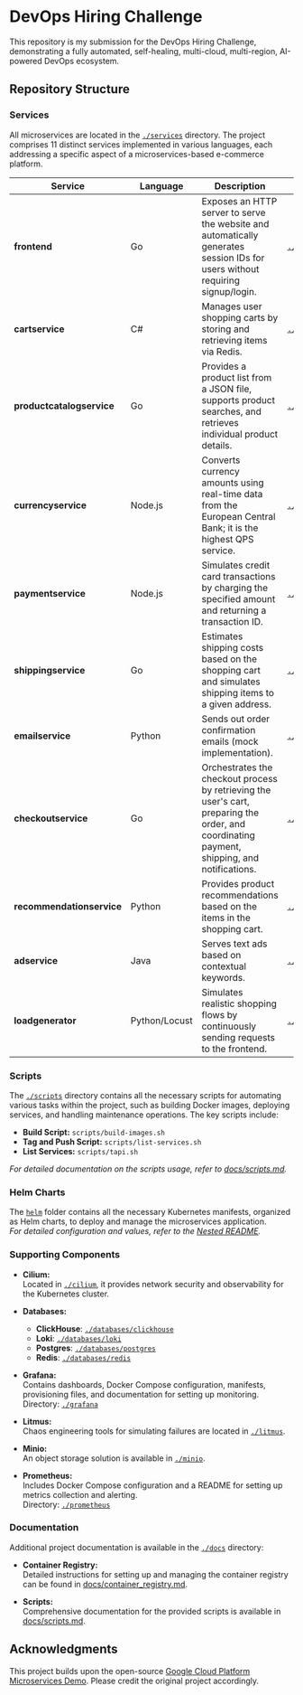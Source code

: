 # DevOps Hiring Challenge

This repository is my submission for the DevOps Hiring Challenge, demonstrating a fully automated, self-healing, multi-cloud, multi-region, AI-powered DevOps ecosystem.

## Repository Structure

### Services

All microservices are located in the [`./services`](./services) directory. The project comprises 11 distinct services implemented in various languages, each addressing a specific aspect of a microservices-based e-commerce platform.

| Service                   | Language      | Description                                                                                                                                  | Directory                                                              |
| ------------------------- | ------------- | -------------------------------------------------------------------------------------------------------------------------------------------- | ---------------------------------------------------------------------- |
| **frontend**              | Go            | Exposes an HTTP server to serve the website and automatically generates session IDs for users without requiring signup/login.                | [`./services/frontend`](./services/frontend)                           |
| **cartservice**           | C#            | Manages user shopping carts by storing and retrieving items via Redis.                                                                       | [`./services/cartservice`](./services/cartservice)                     |
| **productcatalogservice** | Go            | Provides a product list from a JSON file, supports product searches, and retrieves individual product details.                               | [`./services/productcatalogservice`](./services/productcatalogservice) |
| **currencyservice**       | Node.js       | Converts currency amounts using real-time data from the European Central Bank; it is the highest QPS service.                                | [`./services/currencyservice`](./services/currencyservice)             |
| **paymentservice**        | Node.js       | Simulates credit card transactions by charging the specified amount and returning a transaction ID.                                          | [`./services/paymentservice`](./services/paymentservice)               |
| **shippingservice**       | Go            | Estimates shipping costs based on the shopping cart and simulates shipping items to a given address.                                         | [`./services/shippingservice`](./services/shippingservice)             |
| **emailservice**          | Python        | Sends out order confirmation emails (mock implementation).                                                                                   | [`./services/emailservice`](./services/emailservice)                   |
| **checkoutservice**       | Go            | Orchestrates the checkout process by retrieving the user's cart, preparing the order, and coordinating payment, shipping, and notifications. | [`./services/checkoutservice`](./services/checkoutservice)             |
| **recommendationservice** | Python        | Provides product recommendations based on the items in the shopping cart.                                                                    | [`./services/recommendationservice`](./services/recommendationservice) |
| **adservice**             | Java          | Serves text ads based on contextual keywords.                                                                                                | [`./services/adservice`](./services/adservice)                         |
| **loadgenerator**         | Python/Locust | Simulates realistic shopping flows by continuously sending requests to the frontend.                                                         | [`./services/loadgenerator`](./services/loadgenerator)                 |

### Scripts

The [`./scripts`](./scripts) directory contains all the necessary scripts for automating various tasks within the project, such as building Docker images, deploying services, and handling maintenance operations. The key scripts include:

- **Build Script:** `scripts/build-images.sh`
- **Tag and Push Script:** `scripts/list-services.sh`
- **List Services:** `scripts/tapi.sh`

_For detailed documentation on the scripts usage, refer to [docs/scripts.md](./docs/scripts.md)._

### Helm Charts

The [`helm`](./helm) folder contains all the necessary Kubernetes manifests, organized as Helm charts, to deploy and manage the microservices application.  
_For detailed configuration and values, refer to the [Nested README](./.helm-xnl/README.md)._

### Supporting Components

- **Cilium:**  
  Located in [`./cilium`](./cilium), it provides network security and observability for the Kubernetes cluster.

- **Databases:**

  - **ClickHouse**: [`./databases/clickhouse`](./databases/clickhouse)
  - **Loki**: [`./databases/loki`](./databases/loki)
  - **Postgres**: [`./databases/postgres`](./databases/postgres)
  - **Redis**: [`./databases/redis`](./databases/redis)

- **Grafana:**  
  Contains dashboards, Docker Compose configuration, manifests, provisioning files, and documentation for setting up monitoring.  
  Directory: [`./grafana`](./grafana)

- **Litmus:**  
  Chaos engineering tools for simulating failures are located in [`./litmus`](./litmus).

- **Minio:**  
  An object storage solution is available in [`./minio`](./minio).

- **Prometheus:**  
  Includes Docker Compose configuration and a README for setting up metrics collection and alerting.  
  Directory: [`./prometheus`](./prometheus)

### Documentation

Additional project documentation is available in the [`./docs`](./docs) directory:

- **Container Registry:**  
  Detailed instructions for setting up and managing the container registry can be found in [docs/container_registry.md](./docs/container_registry.md).

- **Scripts:**  
  Comprehensive documentation for the provided scripts is available in [docs/scripts.md](./docs/scripts.md).

## Acknowledgments

This project builds upon the open-source [Google Cloud Platform Microservices Demo](https://github.com/GoogleCloudPlatform/microservices-demo/). Please credit the original project accordingly.
